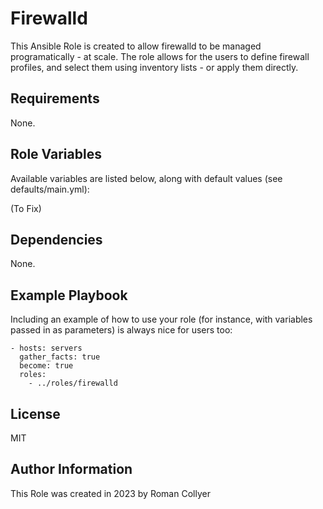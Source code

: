 Firewalld
=========

This Ansible Role is created to allow firewalld to be managed programatically - at scale. The role allows for the users to define firewall profiles, and select them using inventory lists - or apply them directly.

Requirements
------------

None.

Role Variables
--------------

Available variables are listed below, along with default values (see defaults/main.yml):

(To Fix)

Dependencies
------------

None.

Example Playbook
----------------

Including an example of how to use your role (for instance, with variables passed in as parameters) is always nice for users too:

    - hosts: servers
      gather_facts: true
      become: true
      roles:
        - ../roles/firewalld

License
-------

MIT

Author Information
------------------

This Role was created in 2023 by Roman Collyer